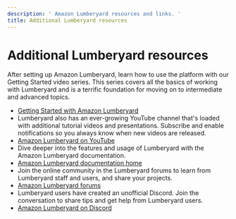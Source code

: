 ```yaml
---
description: ' Amazon Lumberyard resources and links. '
title: Additional Lumberyard resources
---
```

# Additional Lumberyard resources<a name="wg-resources-intro"></a>

After setting up Amazon Lumberyard, learn how to use the platform with our Getting Started video series\. This series covers all the basics of working with Lumberyard and is a terrific foundation for moving on to intermediate and advanced topics\.
+  [Getting Started with Amazon Lumberyard](https://aws.amazon.com/lumberyard/gettingstarted/)
  + Lumberyard also has an ever\-growing YouTube channel that's loaded with additional tutorial videos and presentations\. Subscribe and enable notifications so you always know when new videos are released\.
+  [Amazon Lumberyard on YouTube](https://www.youtube.com/channel/UCIpwO-VpFfyZcA9h2UnIrUQ/featured)
  + Dive deeper into the features and usage of Lumberyard with the Amazon Lumberyard documentation\.
+  [Amazon Lumberyard documentation home](https://docs.aws.amazon.com/lumberyard/index.html)
  + Join the online community in the Lumberyard forums to learn from Lumberyard staff and users, and share your projects\.
+  [Amazon Lumberyard forums](https://forums.awsgametech.com/)
  + Lumberyard users have created an unofficial Discord\. Join the conversation to share tips and get help from Lumberyard users\.
+  [Amazon Lumberyard on Discord](https://discord.com/invite/2CEQyt2)
